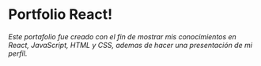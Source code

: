 # Portfolio React!

###### Este portafolio fue creado con el fin de mostrar mis conocimientos en React, JavaScript, HTML y CSS, ademas de hacer una presentación de mi perfil.